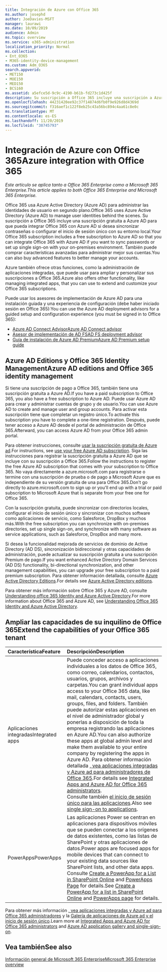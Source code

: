 ```yaml
---
title: Integración de Azure con Office 365
ms.author: josephd
author: JoeDavies-MSFT
manager: laurawi
ms.date: 10/09/2019
audience: Admin
ms.topic: overview
ms.service: o365-administration
localization_priority: Normal
ms.collection:
- Ent_O365
- M365-identity-device-management
ms.custom: Adm_O365
search.appverid:
- MET150
- MOE150
- MED150
- BCS160
ms.assetid: a5efce5d-9c9c-4190-b61b-fd273c1d425f
description: Su suscripción a Office 365 incluye una suscripción a Azure AD. Integre Office 365 con Azure AD si desea la sincronización de contraseña o el inicio de sesión único con el entorno local.
ms.openlocfilehash: 44231420ee92c37f14874d6fb0f9e926d8d4369d
ms.sourcegitcommit: f316aef1c122f8eb25c43a56bc894c4aa61c8e0c
ms.translationtype: MT
ms.contentlocale: es-ES
ms.lasthandoff: 11/20/2019
ms.locfileid: "38745793"
---
```

# <a name="azure-integration-with-office-365"></a><span data-ttu-id="9ce77-104">Integración de Azure con Office 365</span><span class="sxs-lookup"><span data-stu-id="9ce77-104">Azure integration with Office 365</span></span>

<span data-ttu-id="9ce77-105">*Este artículo se aplica tanto a Office 365 Enterprise como a Microsoft 365 Enterprise.*</span><span class="sxs-lookup"><span data-stu-id="9ce77-105">*This article applies to both Office 365 Enterprise and Microsoft 365 Enterprise.*</span></span>

<span data-ttu-id="9ce77-106">Office 365 usa Azure Active Directory (Azure AD) para administrar las identidades de usuario en segundo plano.</span><span class="sxs-lookup"><span data-stu-id="9ce77-106">Office 365 uses Azure Active Directory (Azure AD) to manage user identities behind the scenes.</span></span> <span data-ttu-id="9ce77-107">Su suscripción a Office 365 incluye una suscripción gratuita a Azure AD para que pueda integrar Office 365 con Azure AD si desea sincronizar contraseñas o configurar el inicio de sesión único con su entorno local.</span><span class="sxs-lookup"><span data-stu-id="9ce77-107">Your Office 365 subscription includes a free subscription to Azure AD so that you can integrate Office 365 with Azure AD if you want to sync passwords or set up single sign-on with your on-premises environment.</span></span> <span data-ttu-id="9ce77-108">También puede comprar características avanzadas para administrar mejor sus cuentas.</span><span class="sxs-lookup"><span data-stu-id="9ce77-108">You can also buy advanced features to better manage your accounts.</span></span>
  
<span data-ttu-id="9ce77-109">Azure también ofrece otras funciones, como la administración de aplicaciones integradas, que puede usar para ampliar y personalizar sus suscripciones a Office 365.</span><span class="sxs-lookup"><span data-stu-id="9ce77-109">Azure also offers other functionality, like managing integrated apps, that you can use to extend and customize your Office 365 subscriptions.</span></span>
  
<span data-ttu-id="9ce77-110">Puede usar los asesores de implementación de Azure AD para una instalación guiada y una experiencia de configuración (debe haber iniciado sesión en Office 365):</span><span class="sxs-lookup"><span data-stu-id="9ce77-110">You can use the Azure AD deployment advisors for a guided setup and configuration experience (you must be signed in to Office 365):</span></span>

 - [<span data-ttu-id="9ce77-111">Azure AD Connect Advisor</span><span class="sxs-lookup"><span data-stu-id="9ce77-111">Azure AD Connect advisor</span></span>](https://aka.ms/aadconnectpwsync)
 - [<span data-ttu-id="9ce77-112">Asesor de implementación de AD FS</span><span class="sxs-lookup"><span data-stu-id="9ce77-112">AD FS deployment advisor</span></span>](https://aka.ms/adfsguidance)
 - [<span data-ttu-id="9ce77-113">Guía de instalación de Azure AD Premium</span><span class="sxs-lookup"><span data-stu-id="9ce77-113">Azure AD Premium setup guide</span></span>](https://aka.ms/aadpguidance)
  
## <a name="azure-ad-editions-and-office-365-identity-management"></a><span data-ttu-id="9ce77-114">Azure AD Editions y Office 365 Identity Management</span><span class="sxs-lookup"><span data-stu-id="9ce77-114">Azure AD editions and Office 365 identity management</span></span>

<span data-ttu-id="9ce77-115">Si tiene una suscripción de pago a Office 365, también tiene una suscripción gratuita a Azure AD.</span><span class="sxs-lookup"><span data-stu-id="9ce77-115">If you have a paid subscription to Office 365, you also have a free subscription to Azure AD.</span></span> <span data-ttu-id="9ce77-116">Puede usar Azure AD para crear y administrar cuentas de grupo y de usuario.</span><span class="sxs-lookup"><span data-stu-id="9ce77-116">You can use Azure AD to create and manage user and group accounts.</span></span> <span data-ttu-id="9ce77-117">Para activar esta suscripción tiene que completar un registro único.</span><span class="sxs-lookup"><span data-stu-id="9ce77-117">To activate this subscription you have to complete a one-time registration.</span></span> <span data-ttu-id="9ce77-118">Después, puede tener acceso a Azure AD desde el portal de administración de Office 365.</span><span class="sxs-lookup"><span data-stu-id="9ce77-118">Afterward, you can access Azure AD from your Office 365 admin portal.</span></span> 

<span data-ttu-id="9ce77-119">Para obtener instrucciones, consulte [usar la suscripción gratuita de Azure ad](https://go.microsoft.com/fwlink/p/?LinkId=617127).</span><span class="sxs-lookup"><span data-stu-id="9ce77-119">For instructions, see [use your free Azure AD subscription](https://go.microsoft.com/fwlink/p/?LinkId=617127).</span></span> <span data-ttu-id="9ce77-120">Siga las instrucciones para registrar la suscripción gratuita a Azure AD que se incluye con su suscripción a Office 365.</span><span class="sxs-lookup"><span data-stu-id="9ce77-120">Follow the instructions to register the free Azure AD subscription that comes with your subscription to Office 365.</span></span> <span data-ttu-id="9ce77-121">No vaya directamente a azure.microsoft.com para registrarse o termine con una suscripción de prueba o de pago a Microsoft Azure que es independiente de su versión gratuita de una para Office 365.</span><span class="sxs-lookup"><span data-stu-id="9ce77-121">Don't go directly to azure.microsoft.com to sign up or you'll end up with a trial or paid subscription to Microsoft Azure that is separate from your free one for Office 365.</span></span> 
  
<span data-ttu-id="9ce77-122">Con la suscripción gratuita, puede sincronizar con directorios locales, configurar el inicio de sesión único y sincronizar con muchos software como aplicaciones de servicio, como Salesforce, DropBox y muchos más.</span><span class="sxs-lookup"><span data-stu-id="9ce77-122">With the free subscription you can synchronize with on-premises directories, set up single sign-on, and synchronize with many software as service applications, such as Salesforce, DropBox and many more.</span></span>
  
<span data-ttu-id="9ce77-123">Si desea la funcionalidad mejorada de servicios de dominio de Active Directory (AD DS), sincronización bidireccional y otras capacidades de administración, puede actualizar su suscripción gratuita a una suscripción Premium de pago.</span><span class="sxs-lookup"><span data-stu-id="9ce77-123">If you want enhanced Active Directory Domain Services (AD DS) functionality, bi-directional synchronization, and other management capabilities, you can upgrade your free subscription to a paid premium subscription.</span></span> <span data-ttu-id="9ce77-124">Para obtener información detallada, consulte [Azure Active Directory Editions](https://azure.microsoft.com/pricing/details/active-directory/).</span><span class="sxs-lookup"><span data-stu-id="9ce77-124">For details see [Azure Active Directory editions](https://azure.microsoft.com/pricing/details/active-directory/).</span></span>
  
<span data-ttu-id="9ce77-125">Para obtener más información sobre Office 365 y Azure AD, consulte [Understanding office 365 Identity and Azure Active Directory](https://docs.microsoft.com/office365/enterprise/about-office-365-identity).</span><span class="sxs-lookup"><span data-stu-id="9ce77-125">For more information about Office 365 and Azure AD, see [Understanding Office 365 Identity and Azure Active Directory](https://docs.microsoft.com/office365/enterprise/about-office-365-identity).</span></span>
  
## <a name="extend-the-capabilities-of-your-office-365-tenant"></a><span data-ttu-id="9ce77-126">Ampliar las capacidades de su inquilino de Office 365</span><span class="sxs-lookup"><span data-stu-id="9ce77-126">Extend the capabilities of your Office 365 tenant</span></span>

|<span data-ttu-id="9ce77-127">**Característica**</span><span class="sxs-lookup"><span data-stu-id="9ce77-127">**Feature**</span></span>|<span data-ttu-id="9ce77-128">**Descripción**</span><span class="sxs-lookup"><span data-stu-id="9ce77-128">**Description**</span></span>|
|:-----|:-----|
|<span data-ttu-id="9ce77-129">Aplicaciones integradas</span><span class="sxs-lookup"><span data-stu-id="9ce77-129">Integrated apps</span></span>  <br/> |<span data-ttu-id="9ce77-130">Puede conceder acceso a aplicaciones individuales a los datos de Office 365, como correo, calendarios, contactos, usuarios, grupos, archivos y carpetas.</span><span class="sxs-lookup"><span data-stu-id="9ce77-130">You can grant individual apps access to your Office 365 data, like mail, calendars, contacts, users, groups, files, and folders.</span></span> <span data-ttu-id="9ce77-131">También puede autorizar estas aplicaciones en el nivel de administrador global y ponerlas a disposición de toda la empresa registrando las aplicaciones en Azure AD.</span><span class="sxs-lookup"><span data-stu-id="9ce77-131">You can also authorize these apps at global admin level and make them available to your entire company by registering the apps in Azure AD.</span></span> <span data-ttu-id="9ce77-132">Para obtener información detallada [, vea aplicaciones integradas y Azure ad para administradores de Office 365](https://support.office.com/article/cb2250e3-451e-416f-bf4e-363549652c2a).</span><span class="sxs-lookup"><span data-stu-id="9ce77-132">For details see [Integrated Apps and Azure AD for Office 365 administrators](https://support.office.com/article/cb2250e3-451e-416f-bf4e-363549652c2a).</span></span>  <br/> <span data-ttu-id="9ce77-133">Consulte también [el inicio de sesión único para las aplicaciones](https://go.microsoft.com/fwlink/p/?LinkId=698604).</span><span class="sxs-lookup"><span data-stu-id="9ce77-133">Also see [single sign-on to applications](https://go.microsoft.com/fwlink/p/?LinkId=698604).</span></span>  <br/> |
|<span data-ttu-id="9ce77-134">PowerApps</span><span class="sxs-lookup"><span data-stu-id="9ce77-134">PowerApps</span></span>  <br/> | <span data-ttu-id="9ce77-135">Las aplicaciones Power se centran en aplicaciones para dispositivos móviles que se pueden conectar a los orígenes de datos existentes, como las listas de SharePoint y otras aplicaciones de datos.</span><span class="sxs-lookup"><span data-stu-id="9ce77-135">Power apps are focused apps for mobile devices that can connect to your existing data sources like SharePoint lists, and other data apps.</span></span> <span data-ttu-id="9ce77-136">Consulte [Create a PowerApp for a List in SharePoint Online](https://support.office.com/article/9338b2d2-67ac-4b81-8e67-97da27e5e9ab) and [PowerApps Page](https://powerapps.microsoft.com/) for details.</span><span class="sxs-lookup"><span data-stu-id="9ce77-136">See [Create a PowerApp for a list in SharePoint Online](https://support.office.com/article/9338b2d2-67ac-4b81-8e67-97da27e5e9ab) and [PowerApps page](https://powerapps.microsoft.com/) for details.</span></span>  <br/> |
   
<span data-ttu-id="9ce77-137">Para obtener más información [, vea aplicaciones integradas y Azure ad para Office 365 administradores](integrated-apps-and-azure-ads.md) y la [Galería de aplicaciones de Azure ad y el inicio de sesión único](https://docs.microsoft.com/azure/active-directory/manage-apps/what-is-single-sign-on).</span><span class="sxs-lookup"><span data-stu-id="9ce77-137">Learn more at [Integrated Apps and Azure AD for Office 365 administrators](integrated-apps-and-azure-ads.md) and [Azure AD application gallery and single-sign-on](https://docs.microsoft.com/azure/active-directory/manage-apps/what-is-single-sign-on).</span></span>

## <a name="see-also"></a><span data-ttu-id="9ce77-138">Vea también</span><span class="sxs-lookup"><span data-stu-id="9ce77-138">See also</span></span>

[<span data-ttu-id="9ce77-139">Información general de Microsoft 365 Enterprise</span><span class="sxs-lookup"><span data-stu-id="9ce77-139">Microsoft 365 Enterprise overview</span></span>](https://docs.microsoft.com/microsoft-365/enterprise/microsoft-365-overview)
